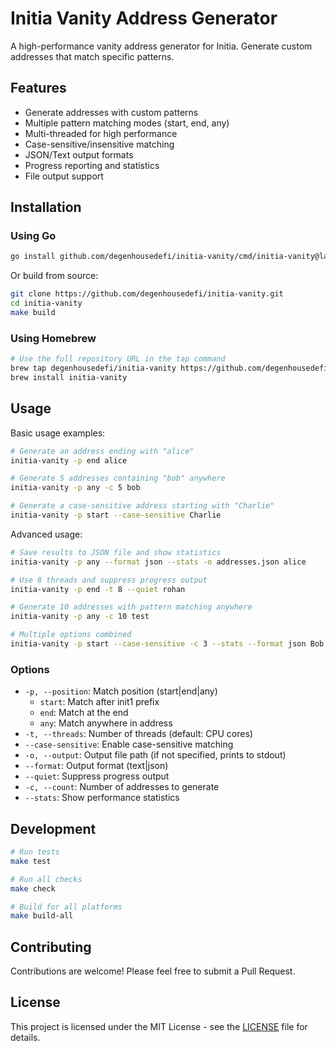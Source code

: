 # Initia Vanity Address Generator

A high-performance vanity address generator for Initia. Generate custom addresses that match specific patterns.

## Features

- Generate addresses with custom patterns
- Multiple pattern matching modes (start, end, any)
- Multi-threaded for high performance
- Case-sensitive/insensitive matching
- JSON/Text output formats
- Progress reporting and statistics
- File output support

## Installation

### Using Go
```bash
go install github.com/degenhousedefi/initia-vanity/cmd/initia-vanity@latest
```

Or build from source:
```bash
git clone https://github.com/degenhousedefi/initia-vanity.git
cd initia-vanity
make build
```

### Using Homebrew
```bash
# Use the full repository URL in the tap command
brew tap degenhousedefi/initia-vanity https://github.com/degenhousedefi/initia-vanity
brew install initia-vanity
```

## Usage

Basic usage examples:
```bash
# Generate an address ending with "alice"
initia-vanity -p end alice

# Generate 5 addresses containing "bob" anywhere
initia-vanity -p any -c 5 bob

# Generate a case-sensitive address starting with "Charlie"
initia-vanity -p start --case-sensitive Charlie
```

Advanced usage:
```bash
# Save results to JSON file and show statistics
initia-vanity -p any --format json --stats -o addresses.json alice

# Use 8 threads and suppress progress output
initia-vanity -p end -t 8 --quiet rohan

# Generate 10 addresses with pattern matching anywhere
initia-vanity -p any -c 10 test

# Multiple options combined
initia-vanity -p start --case-sensitive -c 3 --stats --format json Bob
```

### Options

- `-p, --position`: Match position (start|end|any)
  - `start`: Match after init1 prefix
  - `end`: Match at the end
  - `any`: Match anywhere in address
- `-t, --threads`: Number of threads (default: CPU cores)
- `--case-sensitive`: Enable case-sensitive matching
- `-o, --output`: Output file path (if not specified, prints to stdout)
- `--format`: Output format (text|json)
- `--quiet`: Suppress progress output
- `-c, --count`: Number of addresses to generate
- `--stats`: Show performance statistics

## Development

```bash
# Run tests
make test

# Run all checks
make check

# Build for all platforms
make build-all
```

## Contributing

Contributions are welcome! Please feel free to submit a Pull Request.

## License

This project is licensed under the MIT License - see the [LICENSE](LICENSE) file for details.